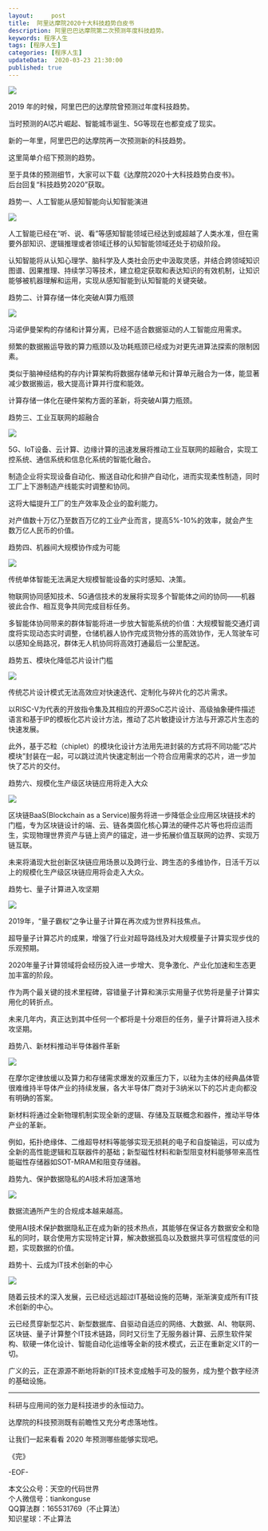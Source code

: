 ```yaml
---   
layout:     post  
title:  阿里达摩院2020十大科技趋势白皮书  
description: 阿里巴巴达摩院第二次预测年度科技趋势。  
keywords: 程序人生  
tags: [程序人生]    
categories: [程序人生]  
updateData:  2020-03-23 21:30:00  
published: true  
---  
```



![](https://res2020.tiankonguse.com/images/2020/03/23/000.png)


2019 年的时候，阿里巴巴的达摩院曾预测过年度科技趋势。  


当时预测的AI芯片崛起、智能城市诞生、5G等现在也都变成了现实。  


新的一年里，阿里巴巴的达摩院再一次预测新的科技趋势。  


这里简单介绍下预测的趋势。  


至于具体的预测细节，大家可以下载《达摩院2020十大科技趋势白皮书》。  
后台回复“科技趋势2020”获取。  


趋势一、人工智能从感知智能向认知智能演进  


![](https://res2020.tiankonguse.com/images/2020/03/23/001.png)



人工智能已经在“听、说、看”等感知智能领域已经达到或超越了人类水准，但在需要外部知识、逻辑推理或者领域迁移的认知智能领域还处于初级阶段。  


认知智能将从认知心理学、脑科学及人类社会历史中汲取灵感，并结合跨领域知识图谱、因果推理、持续学习等技术，建立稳定获取和表达知识的有效机制，让知识能够被机器理解和运用，实现从感知智能到认知智能的关键突破。


趋势二、计算存储一体化突破AI算力瓶颈  


![](https://res2020.tiankonguse.com/images/2020/03/23/002.png)


冯诺伊曼架构的存储和计算分离，已经不适合数据驱动的人工智能应用需求。  


频繁的数据搬运导致的算力瓶颈以及功耗瓶颈已经成为对更先进算法探索的限制因素。  


类似于脑神经结构的存内计算架构将数据存储单元和计算单元融合为一体，能显著减少数据搬运，极大提高计算并行度和能效。  


计算存储一体化在硬件架构方面的革新，将突破AI算力瓶颈。


趋势三、工业互联网的超融合  


![](https://res2020.tiankonguse.com/images/2020/03/23/003.png)


5G、IoT设备、云计算、边缘计算的迅速发展将推动工业互联网的超融合，实现工控系统、通信系统和信息化系统的智能化融合。  


制造企业将实现设备自动化、搬送自动化和排产自动化，进而实现柔性制造，同时工厂上下游制造产线能实时调整和协同。  


这将大幅提升工厂的生产效率及企业的盈利能力。  


对产值数十万亿乃至数百万亿的工业产业而言，提高5%-10%的效率，就会产生数万亿人民币的价值。


趋势四、机器间大规模协作成为可能  


![](https://res2020.tiankonguse.com/images/2020/03/23/004.png)


传统单体智能无法满足大规模智能设备的实时感知、决策。  


物联网协同感知技术、5G通信技术的发展将实现多个智能体之间的协同——机器彼此合作、相互竞争共同完成目标任务。  


多智能体协同带来的群体智能将进一步放大智能系统的价值：大规模智能交通灯调度将实现动态实时调整，仓储机器人协作完成货物分拣的高效协作，无人驾驶车可以感知全局路况，群体无人机协同将高效打通最后一公里配送。  


趋势五、模块化降低芯片设计门槛  


![](https://res2020.tiankonguse.com/images/2020/03/23/005.png)


传统芯片设计模式无法高效应对快速迭代、定制化与碎片化的芯片需求。  


以RISC-V为代表的开放指令集及其相应的开源SoC芯片设计、高级抽象硬件描述语言和基于IP的模板化芯片设计方法，推动了芯片敏捷设计方法与开源芯片生态的快速发展。  


此外，基于芯粒（chiplet）的模块化设计方法用先进封装的方式将不同功能“芯片模块”封装在一起，可以跳过流片快速定制出一个符合应用需求的芯片，进一步加快了芯片的交付。  


趋势六、规模化生产级区块链应用将走入大众  


![](https://res2020.tiankonguse.com/images/2020/03/23/006.png)


区块链BaaS(Blockchain as a Service)服务将进一步降低企业应用区块链技术的门槛，专为区块链设计的端、云、链各类固化核心算法的硬件芯片等也将应运而生，实现物理世界资产与链上资产的锚定，进一步拓展价值互联网的边界、实现万链互联。  


未来将涌现大批创新区块链应用场景以及跨行业、跨生态的多维协作，日活千万以上的规模化生产级区块链应用将会走入大众。


趋势七、量子计算进入攻坚期  


![](https://res2020.tiankonguse.com/images/2020/03/23/007.png)


2019年，“量子霸权”之争让量子计算在再次成为世界科技焦点。  


超导量子计算芯片的成果，增强了行业对超导路线及对大规模量子计算实现步伐的乐观预期。  


2020年量子计算领域将会经历投入进一步增大、竞争激化、产业化加速和生态更加丰富的阶段。  


作为两个最关键的技术里程碑，容错量子计算和演示实用量子优势将是量子计算实用化的转折点。  


未来几年内，真正达到其中任何一个都将是十分艰巨的任务，量子计算将进入技术攻坚期。


趋势八、新材料推动半导体器件革新  


![](https://res2020.tiankonguse.com/images/2020/03/23/008.png)


在摩尔定律放缓以及算力和存储需求爆发的双重压力下，以硅为主体的经典晶体管很难维持半导体产业的持续发展，各大半导体厂商对于3纳米以下的芯片走向都没有明确的答案。  


新材料将通过全新物理机制实现全新的逻辑、存储及互联概念和器件，推动半导体产业的革新。  


例如，拓扑绝缘体、二维超导材料等能够实现无损耗的电子和自旋输运，可以成为全新的高性能逻辑和互联器件的基础；新型磁性材料和新型阻变材料能够带来高性能磁性存储器如SOT-MRAM和阻变存储器。



趋势九、保护数据隐私的AI技术将加速落地  


![](https://res2020.tiankonguse.com/images/2020/03/23/009.png)


数据流通所产生的合规成本越来越高。  


使用AI技术保护数据隐私正在成为新的技术热点，其能够在保证各方数据安全和隐私的同时，联合使用方实现特定计算，解决数据孤岛以及数据共享可信程度低的问题，实现数据的价值。  


趋势十、云成为IT技术创新的中心  


![](https://res2020.tiankonguse.com/images/2020/03/23/010.png)  


随着云技术的深入发展，云已经远远超过IT基础设施的范畴，渐渐演变成所有IT技术创新的中心。  


云已经贯穿新型芯片、新型数据库、自驱动自适应的网络、大数据、AI、物联网、区块链、量子计算整个IT技术链路，同时又衍生了无服务器计算、云原生软件架构、软硬一体化设计、智能自动化运维等全新的技术模式，云正在重新定义IT的一切。  


广义的云，正在源源不断地将新的IT技术变成触手可及的服务，成为整个数字经济的基础设施。


------


科研与应用间的张力是科技进步的永恒动力。  


达摩院的科技预测既有前瞻性又充分考虑落地性。  


让我们一起来看看 2020 年预测哪些能够实现吧。  


《完》


-EOF-  



本文公众号：天空的代码世界  
个人微信号：tiankonguse  
QQ算法群：165531769（不止算法）  
知识星球：不止算法  

